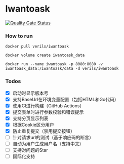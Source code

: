 # Iwantoask

[![Quality Gate Status](https://sonarcloud.io/api/project_badges/measure?project=verils_iwantoask&metric=alert_status)](https://sonarcloud.io/dashboard?id=verils_iwantoask)

### How to run

```shell script
docker pull verils/iwantoask

docker volume create iwantoask_data

docker run --name iwantoask -p 8080:8080 -v iwantoask_data:/iwantoask/data -d verils/iwantoask
```

### Todos
- [x] 启动时显示版本号
- [x] 支持BaseUrl在环境变量配置（包括HTML和Go代码）
- [x] 使用CI进行构建（GitHub Actions）
- [x] 提交表单时进行参数校验和错误提示
- [x] 支持分页显示列表
- [x] 根据Cookie区分用户
- [x] 防止重复提交（禁用提交按钮）
- [ ] 针对请求url的测试（基于响应码的断言）
- [ ] 自动为用户生成用户名（支持中文）
- [ ] 支持对问题的Star
- [ ] 国际化支持
